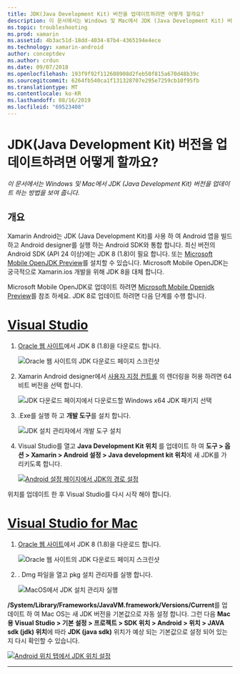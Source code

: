 ```yaml
---
title: JDK(Java Development Kit) 버전을 업데이트하려면 어떻게 할까요?
description: 이 문서에서는 Windows 및 Mac에서 JDK (Java Development Kit) 버전을 업데이트 하는 방법을 보여 줍니다.
ms.topic: troubleshooting
ms.prod: xamarin
ms.assetid: 4b3ac51d-18dd-4034-87b4-4365194e4ece
ms.technology: xamarin-android
author: conceptdev
ms.author: crdun
ms.date: 09/07/2018
ms.openlocfilehash: 193f9f92f112608908d2feb50f815a670d48b39c
ms.sourcegitcommit: 6264fb540ca1f131328707e295e7259cb10f95fb
ms.translationtype: MT
ms.contentlocale: ko-KR
ms.lasthandoff: 08/16/2019
ms.locfileid: "69523408"
---
```

# <a name="how-do-i-update-the-java-development-kit-jdk-version"></a>JDK(Java Development Kit) 버전을 업데이트하려면 어떻게 할까요?

_이 문서에서는 Windows 및 Mac에서 JDK (Java Development Kit) 버전을 업데이트 하는 방법을 보여 줍니다._

## <a name="overview"></a>개요

Xamarin Android는 JDK (Java Development Kit)를 사용 하 여 Android 앱을 빌드하고 Android designer를 실행 하는 Android SDK와 통합 합니다. 최신 버전의 Android SDK (API 24 이상)에는 JDK 8 (1.8)이 필요 합니다. 또는 [Microsoft Mobile OpenJDK Preview](~/android/get-started/installation/openjdk.md)를 설치할 수 있습니다. Microsoft Mobile OpenJDK는 궁극적으로 Xamarin.ios 개발을 위해 JDK 8을 대체 합니다.

Microsoft Mobile OpenJDK로 업데이트 하려면 [Microsoft Mobile Openjdk Preview](~/android/get-started/installation/openjdk.md)를 참조 하세요. JDK 8로 업데이트 하려면 다음 단계를 수행 합니다.

# <a name="visual-studiotabwindows"></a>[Visual Studio](#tab/windows)

1. [Oracle 웹 사이트](https://www.oracle.com/technetwork/java/javase/downloads/index.html)에서 JDK 8 (1.8)을 다운로드 합니다.

    ![Oracle 웹 사이트의 JDK 다운로드 페이지 스크린샷](update-jdk-images/image1.png)

2. Xamarin Android designer에서 [사용자 지정 컨트롤](https://github.com/xamarin/release-notes-archive/blob/master/release-notes/vs/xamarin.vs_4/xamarin.vs_4.2/index.md#androiddesignercustomcontrols) 의 렌더링을 허용 하려면 64 비트 버전을 선택 합니다.

    ![JDK 다운로드 페이지에서 다운로드할 Windows x64 JDK 패키지 선택](update-jdk-images/image2.png)

3. .Exe를 실행 하 고 **개발 도구**를 설치 합니다.

    ![JDK 설치 관리자에서 개발 도구 설치](update-jdk-images/image3.png)

4. Visual Studio를 열고 **Java Development Kit 위치** 를 업데이트 하 여 **도구 > 옵션 > Xamarin > Android 설정 > Java development kit 위치**에 새 JDK를 가리키도록 합니다.

    [![Android 설정 페이지에서 JDK의 경로 설정](update-jdk-images/image4-sml.png)](update-jdk-images/image4.png#lightbox)

위치를 업데이트 한 후 Visual Studio를 다시 시작 해야 합니다.

# <a name="visual-studio-for-mactabmacos"></a>[Visual Studio for Mac](#tab/macos)

1. [Oracle 웹 사이트](https://www.oracle.com/technetwork/java/javase/downloads/index.html)에서 JDK 8 (1.8)을 다운로드 합니다.

    ![Oracle 웹 사이트의 JDK 다운로드 페이지 스크린샷](update-jdk-images/image1.png)

2. . Dmg 파일을 열고 pkg 설치 관리자를 실행 합니다.

    ![MacOS에서 JDK 설치 관리자 실행](update-jdk-images/image5.png)

**/System/Library/Frameworks/JavaVM.framework/Versions/Current**를 업데이트 하 여 Mac OS는 새 JDK 버전을 기본값으로 자동 설정 합니다. 그런 다음 **Mac용 Visual Studio > 기본 설정 > 프로젝트 > SDK 위치 > Android > 위치 > JAVA sdk (jdk) 위치**에 따라 **JDK (java sdk)** 위치가 예상 되는 기본값으로 설정 되어 있는지 다시 확인할 수 있습니다.

[![Android 위치 탭에서 JDK 위치 설정](update-jdk-images/image6-sml.png)](update-jdk-images/image6.png#lightbox)

-----

